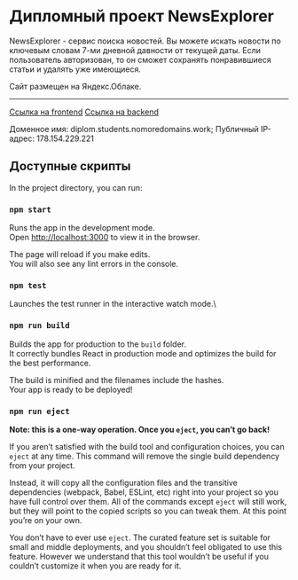 # Дипломный проект NewsExplorer
NewsExplorer - сервис поиска новостей. Вы можете искать новости по ключевым словам 7-ми дневной давности от текущей даты. Если пользователь авторизован, то он сможет сохранять понравившиеся статьи и удалять уже имеющиеся.
  
Сайт размещен на Яндекс.Облаке.

***
[Ссылка на frontend](https://diplom.students.nomoredomains.work)
[Ссылка на backend](https://api.diplom.students.nomoredomains.work)

Доменное имя: diplom.students.nomoredomains.work;
Публичный IP-адрес: 178.154.229.221


## Доступные скрипты

In the project directory, you can run:

### `npm start`

Runs the app in the development mode.\
Open [http://localhost:3000](http://localhost:3000) to view it in the browser.

The page will reload if you make edits.\
You will also see any lint errors in the console.

### `npm test`

Launches the test runner in the interactive watch mode.\

### `npm run build`

Builds the app for production to the `build` folder.\
It correctly bundles React in production mode and optimizes the build for the best performance.

The build is minified and the filenames include the hashes.\
Your app is ready to be deployed!

### `npm run eject`

**Note: this is a one-way operation. Once you `eject`, you can’t go back!**

If you aren’t satisfied with the build tool and configuration choices, you can `eject` at any time. This command will remove the single build dependency from your project.

Instead, it will copy all the configuration files and the transitive dependencies (webpack, Babel, ESLint, etc) right into your project so you have full control over them. All of the commands except `eject` will still work, but they will point to the copied scripts so you can tweak them. At this point you’re on your own.

You don’t have to ever use `eject`. The curated feature set is suitable for small and middle deployments, and you shouldn’t feel obligated to use this feature. However we understand that this tool wouldn’t be useful if you couldn’t customize it when you are ready for it.